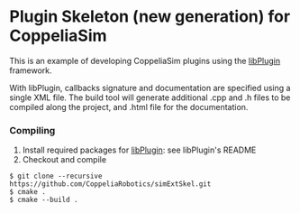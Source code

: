 # Plugin Skeleton (new generation) for CoppeliaSim

This is an example of developing CoppeliaSim plugins using the [libPlugin](http://github.com/CoppeliaRobotics/libPlugin.git) framework.

With libPlugin, callbacks signature and documentation are specified using a single XML file. The build tool will generate additional .cpp and .h files to be compiled along the project, and .html file for the documentation.

### Compiling

1. Install required packages for [libPlugin](https://github.com/CoppeliaRobotics/libPlugin): see libPlugin's README
2. Checkout and compile
```
$ git clone --recursive https://github.com/CoppeliaRobotics/simExtSkel.git
$ cmake .
$ cmake --build .
```
